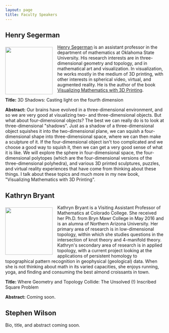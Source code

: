 ```yaml
---
layout: page
title: Faculty Speakers
---
```


<h2>Henry Segerman</h2>

<p><img src="{{ site.baseurl }}/Segerman1.jpg" align="left" width="150" img style="margin: 8px 15px 0 0"/><a href="http://www.segerman.org">Henry Segerman</a> is an assistant professor in the department of mathematics at Oklahoma State University. His research interests are in three-dimensional geometry and topology, and in mathematical art and visualization. In visualization, he works mostly in the medium of 3D printing, with other interests in spherical video, virtual, and augmented reality. He is the author of the book <a href="http://www.3dprintmath.com">Visualizing Mathematics with 3D Printing</a>.</p>

<p><b>Title:</b> 3D Shadows: Casting light on the fourth dimension</p>

<p><b>Abstract:</b> Our brains have evolved in a three-dimensional environment, and so we are very good at visualizing two- and three-dimensional objects. But what about four-dimensional objects? The best we can really do is to look at three-dimensional "shadows".  Just as a shadow of a three-dimensional object squishes it into the two-dimensional plane, we can squish a four-dimensional shape into three-dimensional space, where we can then make a sculpture of it. If the four-dimensional object isn't too complicated and we choose a good way to squish it, then we can get a very good sense of what it is like. We will explore the sphere in four-dimensional space, the four-dimensional polytopes (which are the four-dimensional versions of the three-dimensional polyhedra), and various 3D printed sculptures, puzzles, and virtual reality experiences that have come from thinking about these things. I talk about these topics and much more in my new book, "Visualizing Mathematics with 3D Printing".</p>

<h2>Kathryn Bryant</h2>

<p><img src="{{ site.baseurl }}/Bryant.jpg" align="left" width="150" img style="margin: 8px 15px 0 0"/>Kathryn Bryant is a Visiting Assistant Professor of Mathematics at Colorado College. She received her Ph.D. from Bryn Mawr College in May 2016 and is an alumna of Northern Arizona University. Her primary area of research is in low-dimensional topology, within which she studies questions in the intersection of knot theory and 4-manifold theory. Kathryn's secondary area of research is in applied topology, with a current project looking at the applications of persistent homology to topographical pattern recognition in geophysical (geological) data. When she is not thinking about math in its varied capacities, she enjoys running, yoga, and finding and consuming the best almond croissants in town.</p>

<p><b>Title:</b> Where Geometry and Topology Collide: The Unsolved (!) Inscribed Square Problem</p>

<p><b>Abstract:</b> Coming soon.</p>

<h2>Stephen Wilson</h2>

<p>Bio, title, and abstract coming soon.</p>
